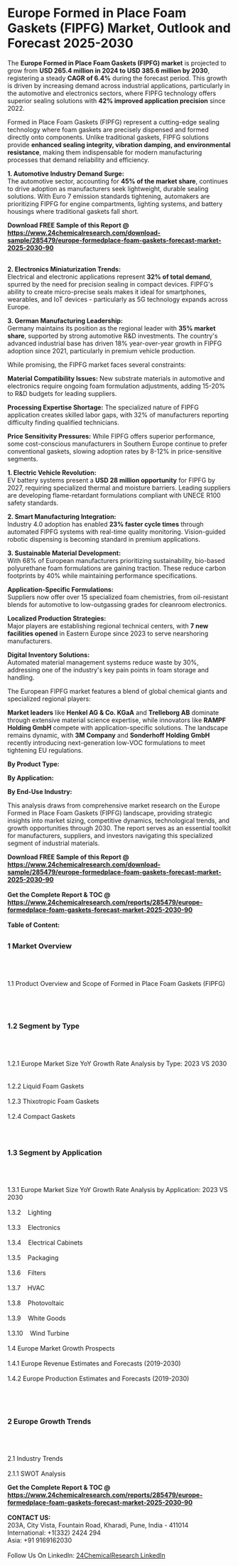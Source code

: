<h1>Europe Formed in Place Foam Gaskets (FIPFG) Market, Outlook and Forecast 2025-2030</h1><p>The <strong>Europe Formed in Place Foam Gaskets (FIPFG) market</strong> is projected to grow from <strong>USD 265.4 million in 2024 to USD 385.6 million by 2030</strong>, registering a steady <strong>CAGR of 6.4%</strong> during the forecast period. This growth is driven by increasing demand across industrial applications, particularly in the automotive and electronics sectors, where FIPFG technology offers superior sealing solutions with <strong>42% improved application precision</strong> since 2022.</p><p>Formed in Place Foam Gaskets (FIPFG) represent a cutting-edge sealing technology where foam gaskets are precisely dispensed and formed directly onto components. Unlike traditional gaskets, FIPFG solutions provide <strong>enhanced sealing integrity, vibration damping, and environmental resistance</strong>, making them indispensable for modern manufacturing processes that demand reliability and efficiency.</p><p><strong>1. Automotive Industry Demand Surge:</strong><br>
The automotive sector, accounting for <strong>45% of the market share</strong>, continues to drive adoption as manufacturers seek lightweight, durable sealing solutions. With Euro 7 emission standards tightening, automakers are prioritizing FIPFG for engine compartments, lighting systems, and battery housings where traditional gaskets fall short.</p><div><b>Download FREE Sample of this Report @ 
            <a href="https://www.24chemicalresearch.com/download-sample/285479/europe-formedplace-foam-gaskets-forecast-market-2025-2030-90">
            https://www.24chemicalresearch.com/download-sample/285479/europe-formedplace-foam-gaskets-forecast-market-2025-2030-90</a></b></div><br><p><strong>2. Electronics Miniaturization Trends:</strong><br>
Electrical and electronic applications represent <strong>32% of total demand</strong>, spurred by the need for precision sealing in compact devices. FIPFG's ability to create micro-precise seals makes it ideal for smartphones, wearables, and IoT devices - particularly as 5G technology expands across Europe.</p><p><strong>3. German Manufacturing Leadership:</strong><br>
Germany maintains its position as the regional leader with <strong>35% market share</strong>, supported by strong automotive R&amp;D investments. The country's advanced industrial base has driven 18% year-over-year growth in FIPFG adoption since 2021, particularly in premium vehicle production.</p><p>While promising, the FIPFG market faces several constraints:</p><p><strong>Material Compatibility Issues:</strong> New substrate materials in automotive and electronics require ongoing foam formulation adjustments, adding 15-20% to R&amp;D budgets for leading suppliers.</p><p><strong>Processing Expertise Shortage:</strong> The specialized nature of FIPFG application creates skilled labor gaps, with 32% of manufacturers reporting difficulty finding qualified technicians.</p><p><strong>Price Sensitivity Pressures:</strong> While FIPFG offers superior performance, some cost-conscious manufacturers in Southern Europe continue to prefer conventional gaskets, slowing adoption rates by 8-12% in price-sensitive segments.</p><p><strong>1. Electric Vehicle Revolution:</strong><br>
EV battery systems present a <strong>USD 28 million opportunity</strong> for FIPFG by 2027, requiring specialized thermal and moisture barriers. Leading suppliers are developing flame-retardant formulations compliant with UNECE R100 safety standards.</p><p><strong>2. Smart Manufacturing Integration:</strong><br>
Industry 4.0 adoption has enabled <strong>23% faster cycle times</strong> through automated FIPFG systems with real-time quality monitoring. Vision-guided robotic dispensing is becoming standard in premium applications.</p><p><strong>3. Sustainable Material Development:</strong><br>
With 68% of European manufacturers prioritizing sustainability, bio-based polyurethane foam formulations are gaining traction. These reduce carbon footprints by 40% while maintaining performance specifications.</p><p><strong>Application-Specific Formulations:</strong><br>
	Suppliers now offer over 15 specialized foam chemistries, from oil-resistant blends for automotive to low-outgassing grades for cleanroom electronics.</p><p><strong>Localized Production Strategies:</strong><br>
	Major players are establishing regional technical centers, with <strong>7 new facilities opened</strong> in Eastern Europe since 2023 to serve nearshoring manufacturers.</p><p><strong>Digital Inventory Solutions:</strong><br>
	Automated material management systems reduce waste by 30%, addressing one of the industry's key pain points in foam storage and handling.</p><p>The European FIPFG market features a blend of global chemical giants and specialized regional players:</p><p><strong>Market leaders</strong> like <strong>Henkel AG &amp; Co. KGaA</strong> and <strong>Trelleborg AB</strong> dominate through extensive material science expertise, while innovators like <strong>RAMPF Holding GmbH</strong> compete with application-specific solutions. The landscape remains dynamic, with <strong>3M Company</strong> and <strong>Sonderhoff Holding GmbH</strong> recently introducing next-generation low-VOC formulations to meet tightening EU regulations.</p><p><strong>By Product Type:</strong></p><p><strong>By Application:</strong></p><p><strong>By End-Use Industry:</strong></p><p>This analysis draws from comprehensive market research on the Europe Formed in Place Foam Gaskets (FIPFG) landscape, providing strategic insights into market sizing, competitive dynamics, technological trends, and growth opportunities through 2030. The report serves as an essential toolkit for manufacturers, suppliers, and investors navigating this specialized segment of industrial materials.</p><div><b>Download FREE Sample of this Report @ 
            <a href="https://www.24chemicalresearch.com/download-sample/285479/europe-formedplace-foam-gaskets-forecast-market-2025-2030-90">
            https://www.24chemicalresearch.com/download-sample/285479/europe-formedplace-foam-gaskets-forecast-market-2025-2030-90</a></b></div><br><div><b>Get the Complete Report & TOC @ 
            <a href="https://www.24chemicalresearch.com/reports/285479/europe-formedplace-foam-gaskets-forecast-market-2025-2030-90">
            https://www.24chemicalresearch.com/reports/285479/europe-formedplace-foam-gaskets-forecast-market-2025-2030-90</a></b></div><br>
            <b>Table of Content:</b><p><h2><span style="font-size:16px"><strong>1 Market Overview&nbsp;&nbsp; &nbsp;</strong></span></h2><br />
<br />
<p>1.1 Product Overview and Scope of Formed in Place Foam Gaskets (FIPFG)&nbsp;</p><br />
<br />
<h2><strong><span style="font-size:16px">1.2 Segment by Type&nbsp;&nbsp; &nbsp;</span></strong></h2><br />
<br />
<p>1.2.1 Europe Market Size YoY Growth Rate Analysis by Type: 2023 VS 2030&nbsp;&nbsp; &nbsp;<br /><br />
1.2.2 Liquid Foam Gaskets&nbsp;&nbsp; &nbsp;<br /><br />
1.2.3 Thixotropic Foam Gaskets<br /><br />
1.2.4 Compact Gaskets<br /><br />
<br />
<h2><span style="font-size:16px"><strong>1.3 Segment by Application&nbsp;&nbsp;</strong></span></h2><br />
<br />
<p>1.3.1 Europe Market Size YoY Growth Rate Analysis by Application: 2023 VS 2030&nbsp;&nbsp; &nbsp;<br /><br />
1.3.2&nbsp;&nbsp; &nbsp;Lighting<br /><br />
1.3.3&nbsp;&nbsp; &nbsp;Electronics<br /><br />
1.3.4&nbsp;&nbsp; &nbsp;Electrical Cabinets<br /><br />
1.3.5&nbsp;&nbsp; &nbsp;Packaging<br /><br />
1.3.6&nbsp;&nbsp; &nbsp;Filters<br /><br />
1.3.7&nbsp;&nbsp; &nbsp;HVAC<br /><br />
1.3.8&nbsp;&nbsp; &nbsp;Photovoltaic<br /><br />
1.3.9&nbsp;&nbsp; &nbsp;White Goods<br /><br />
1.3.10&nbsp;&nbsp; &nbsp;Wind Turbine<br /><br />
1.4 Europe Market Growth Prospects&nbsp;&nbsp; &nbsp;<br /><br />
1.4.1 Europe Revenue Estimates and Forecasts (2019-2030)&nbsp;&nbsp; &nbsp;<br /><br />
1.4.2 Europe Production Estimates and Forecasts (2019-2030)&nbsp;&nbsp;</p><br />
<br />
<h2><span style="font-size:16px"><strong>2 Europe Growth Trends&nbsp;&nbsp; &nbsp;</strong></span></h2><br />
<br />
<p>2.1 Industry Trends&nbsp;&nbsp; &nbsp;<br /><br />
2.1.1 SWOT Analysis&nbsp;&nbsp; &nbsp;<br </p><div><b>Get the Complete Report & TOC @ 
            <a href="https://www.24chemicalresearch.com/reports/285479/europe-formedplace-foam-gaskets-forecast-market-2025-2030-90">
            https://www.24chemicalresearch.com/reports/285479/europe-formedplace-foam-gaskets-forecast-market-2025-2030-90</a></b></div><br><b>CONTACT US:</b><br>
            203A, City Vista, Fountain Road, Kharadi, Pune, India - 411014<br>
            International: +1(332) 2424 294<br>
            Asia: +91 9169162030 <br><br>
            Follow Us On LinkedIn: <a href="https://www.linkedin.com/company/24chemicalresearch/">24ChemicalResearch LinkedIn</a>